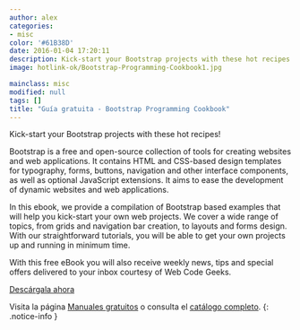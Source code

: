 ```yaml
---
author: alex
categories:
- misc
color: '#61B38D'
date: 2016-01-04 17:20:11
description: Kick-start your Bootstrap projects with these hot recipes!
image: hotlink-ok/Bootstrap-Programming-Cookbook1.jpg

mainclass: misc
modified: null
tags: []
title: "Guía gratuita - Bootstrap Programming Cookbook"
---
```


<figure>
<a href="http://elbauldelprogramador.tradepub.com/c/pubRD.mpl?sr=oc&_t=oc:&qf=w_webd05"><amp-img on="tap:lightbox1" role="button" tabindex="0" layout="responsive" src="/img/Bootstrap-Programming-Cookbook.jpg" title="{{ page.title }}" alt="{{ page.title }}" width="175px" height="259px" /></a>
</figure>

Kick-start your Bootstrap projects with these hot recipes!

<!--more--><!--ad-->

Bootstrap is a free and open-source collection of tools for creating websites and web applications. It contains HTML and CSS-based design templates for typography, forms, buttons, navigation and other interface components, as well as optional JavaScript extensions. It aims to ease the development of dynamic websites and web applications.

In this ebook, we provide a compilation of Bootstrap based examples that will help you kick-start your own web projects. We cover a wide range of topics, from grids and navigation bar creation, to layouts and forms design. With our straightforward tutorials, you will be able to get your own projects up and running in minimum time.

With this free eBook you will also receive weekly news, tips and special offers delivered to your inbox courtesy of Web Code Geeks.

<div class="button-post">
<a href="http://elbauldelprogramador.tradepub.com/c/pubRD.mpl?sr=oc&_t=oc:&qf=w_webd05" target="_blank">Descárgala ahora</a>
</div>

Visita la página [Manuales gratuitos][1] o consulta el [catálogo completo][2].
{: .notice-info }

[1]: https://elbauldelprogramador.com/manuales-gratuitos/
[2]: http://elbauldelprogramador.tradepub.com/category/information-technology/1207/ "Catálogo completo de Guías gratuítas "

